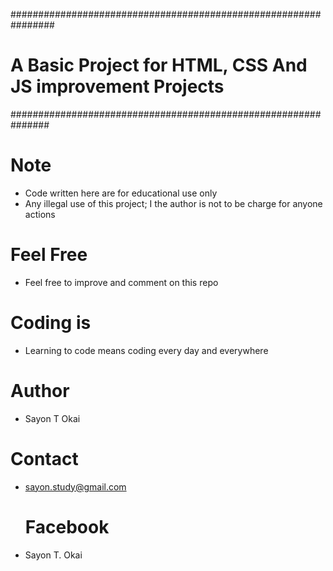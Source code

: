 ################################################################
# A Basic Project for HTML, CSS  And JS improvement Projects
###############################################################


# Note 
 - Code written here are for educational use only 
 - Any illegal use of this project; I the author is not to be charge for anyone actions 

# Feel Free
 - Feel free to improve and comment on this repo 


# Coding is 
- Learning to code means coding every day and everywhere 

# Author
  - Sayon T Okai

# Contact
 - sayon.study@gmail.com
   # Facebook 
- Sayon T. Okai

